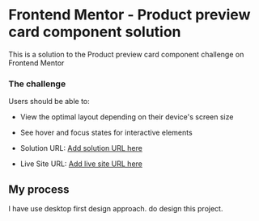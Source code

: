 # Frontend Mentor - Product preview card component solution

This is a solution to the Product preview card component challenge on Frontend Mentor 


### The challenge

Users should be able to:

- View the optimal layout depending on their device's screen size

- See hover and focus states for interactive elements

- Solution URL: [Add solution URL here](https://github.com/shakib1010/fem-product-preview-card-component)
- Live Site URL: [Add live site URL here](https://shakib1010.github.io/fem-product-preview-card-component/)

## My process

I have use desktop first design approach. do design this project.
